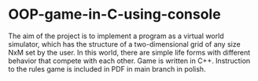 # OOP-game-in-C-using-console
The aim of the project is to implement a program as a virtual world simulator, which has the structure of a two-dimensional grid of any size NxM set by the user. In this world, there are simple life forms with different behavior that compete with each other. Game is written in C++. Instruction to the rules game is included in PDF in main branch in polish.
